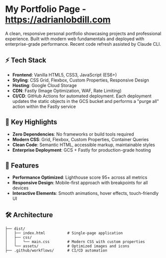 # My Portfolio Page - https://adrianlobdill.com

A clean, responsive personal portfolio showcasing projects and professional experience. Built with modern web fundamentals and deployed with enterprise-grade performance. Recent code refresh assisted by Claude CLI.

## ⚡ Tech Stack

- **Frontend**: Vanilla HTML5, CSS3, JavaScript (ES6+)
- **Styling**: CSS Grid, Flexbox, Custom Properties, Responsive Design
- **Hosting**: Google Cloud Storage
- **CDN**: Fastly (Image Optimization, WAF, Rate Limiting)
- **CI/CD**: GitHub Actions for automated deployment. Each deployment updates the static objects in the GCS bucket and performs a "purge all" action within the Fastly service


## 🔧 Key Highlights

- **Zero Dependencies**: No frameworks or build tools required
- **Modern CSS**: Grid, Flexbox, Custom Properties, Container Queries
- **Clean Code**: Semantic HTML, accessible markup, maintainable styles
- **Enterprise Deployment**: GCS + Fastly for production-grade hosting

## 🎯 Features

- **Performance Optimized**: Lighthouse score 95+ across all metrics
- **Responsive Design**: Mobile-first approach with breakpoints for all devices
- **Interactive Elements**: Smooth animations, hover effects, touch-friendly UI

## 🛠️ Architecture

```
├── dist/
│   ├── index.html          # Single-page application
│   ├── css/
│   │   └── main.css        # Modern CSS with custom properties
│   └── assets/             # Optimized images and icons
├── .github/workflows/      # CI/CD automation
```
